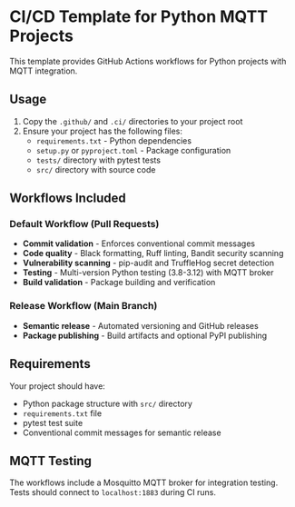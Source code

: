 # CI/CD Template for Python MQTT Projects

This template provides GitHub Actions workflows for Python projects with MQTT integration.

## Usage

1. Copy the `.github/` and `.ci/` directories to your project root
2. Ensure your project has the following files:
   - `requirements.txt` - Python dependencies
   - `setup.py` or `pyproject.toml` - Package configuration
   - `tests/` directory with pytest tests
   - `src/` directory with source code

## Workflows Included

### Default Workflow (Pull Requests)
- **Commit validation** - Enforces conventional commit messages
- **Code quality** - Black formatting, Ruff linting, Bandit security scanning
- **Vulnerability scanning** - pip-audit and TruffleHog secret detection
- **Testing** - Multi-version Python testing (3.8-3.12) with MQTT broker
- **Build validation** - Package building and verification

### Release Workflow (Main Branch)
- **Semantic release** - Automated versioning and GitHub releases
- **Package publishing** - Build artifacts and optional PyPI publishing

## Requirements

Your project should have:
- Python package structure with `src/` directory
- `requirements.txt` file
- pytest test suite
- Conventional commit messages for semantic release

## MQTT Testing

The workflows include a Mosquitto MQTT broker for integration testing. Tests should connect to `localhost:1883` during CI runs.